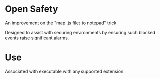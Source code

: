 # Open Safety
An improvement on the "map .js files to notepad" trick

Designed to assist with securing environments by ensuring such blocked events raise significant alarms.

# Use
Associated with executable with any supported extension.